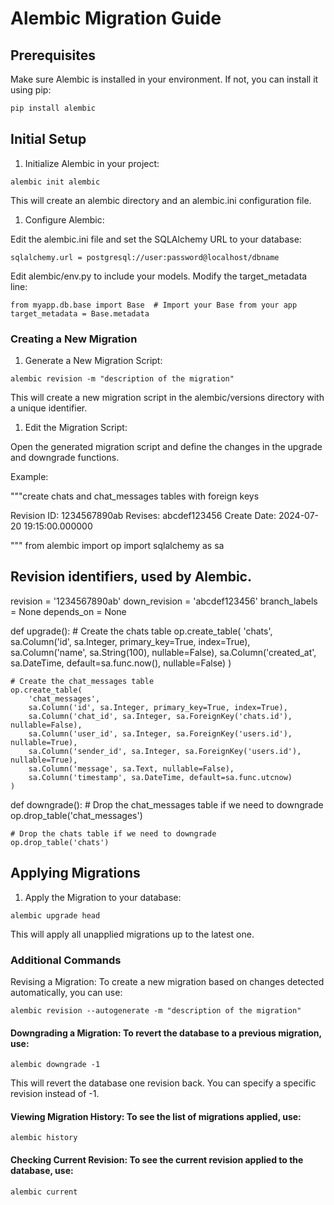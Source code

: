# Alembic Migration Guide

## Prerequisites

Make sure Alembic is installed in your environment. If not, you can install it using pip:

```sh
pip install alembic
```

## Initial Setup
1. Initialize Alembic in your project:

```
alembic init alembic
```

This will create an alembic directory and an alembic.ini configuration file.

1. Configure Alembic:

Edit the alembic.ini file and set the SQLAlchemy URL to your database:

```
sqlalchemy.url = postgresql://user:password@localhost/dbname
```

Edit alembic/env.py to include your models. Modify the target_metadata line:

```
from myapp.db.base import Base  # Import your Base from your app
target_metadata = Base.metadata
```


### Creating a New Migration
1. Generate a New Migration Script:
```
alembic revision -m "description of the migration"
```
This will create a new migration script in the alembic/versions directory with a unique identifier.
1. Edit the Migration Script:

Open the generated migration script and define the changes in the upgrade and downgrade functions.

Example:

"""create chats and chat_messages tables with foreign keys

Revision ID: 1234567890ab
Revises: abcdef123456
Create Date: 2024-07-20 19:15:00.000000

"""
from alembic import op
import sqlalchemy as sa

## Revision identifiers, used by Alembic.
revision = '1234567890ab'
down_revision = 'abcdef123456'
branch_labels = None
depends_on = None

def upgrade():
    # Create the chats table
    op.create_table(
        'chats',
        sa.Column('id', sa.Integer, primary_key=True, index=True),
        sa.Column('name', sa.String(100), nullable=False),
        sa.Column('created_at', sa.DateTime, default=sa.func.now(), nullable=False)
    )

    # Create the chat_messages table
    op.create_table(
        'chat_messages',
        sa.Column('id', sa.Integer, primary_key=True, index=True),
        sa.Column('chat_id', sa.Integer, sa.ForeignKey('chats.id'), nullable=False),
        sa.Column('user_id', sa.Integer, sa.ForeignKey('users.id'), nullable=True),
        sa.Column('sender_id', sa.Integer, sa.ForeignKey('users.id'), nullable=True),
        sa.Column('message', sa.Text, nullable=False),
        sa.Column('timestamp', sa.DateTime, default=sa.func.utcnow)
    )

def downgrade():
    # Drop the chat_messages table if we need to downgrade
    op.drop_table('chat_messages')

    # Drop the chats table if we need to downgrade
    op.drop_table('chats')


## Applying Migrations
1. Apply the Migration to your database:
```
alembic upgrade head
```

This will apply all unapplied migrations up to the latest one.

### Additional Commands
Revising a Migration: To create a new migration based on changes detected automatically, you can use:
```
alembic revision --autogenerate -m "description of the migration"
```

#### Downgrading a Migration: To revert the database to a previous migration, use:
```
alembic downgrade -1
```
This will revert the database one revision back. You can specify a specific revision instead of -1.

#### Viewing Migration History: To see the list of migrations applied, use:
```
alembic history
```
#### Checking Current Revision: To see the current revision applied to the database, use:

```
alembic current
```
